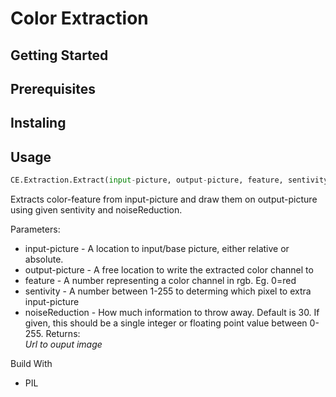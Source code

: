 # Color Extraction

## Getting Started

## Prerequisites

## Instaling

## Usage
```python
CE.Extraction.Extract(input-picture, output-picture, feature, sentivity, noiseReduction=30)
```
Extracts color-feature from input-picture and draw them on output-picture using given sentivity and noiseReduction.

Parameters:
* input-picture -  A location to input/base picture, either relative or absolute.
* output-picture -  A free location to write the extracted color channel to
* feature - A number representing a color channel in rgb. Eg. 0=red 
* sentivity - A number between 1-255 to determing which pixel to extra input-picture
* noiseReduction - How much information to throw away. Default is 30. If given, this should be a single integer or floating point value between 0-255.
Returns:	
*Url to ouput image*

Build With
* PIL
